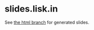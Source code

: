 # slides.lisk.in

See [the html branch](https://github.com/liskin/slides.lisk.in/tree/html) for
generated slides.
